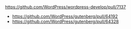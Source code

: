 https://github.com/WordPress/wordpress-develop/pull/7137

* https://github.com/WordPress/gutenberg/pull/64192
* https://github.com/WordPress/gutenberg/pull/64328
